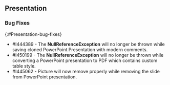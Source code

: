 ## Presentation

### Bug Fixes
{:#Presentation-bug-fixes}

* \#I444389 - The **NullReferenceException** will no longer be thrown while saving cloned PowerPoint Presentation with modern comments.
* \#I450199 - The **NullReferenceException** will no longer be thrown while converting a PowerPoint presentation to PDF which contains custom table style.
* \#I445062 - Picture will now remove properly while removing the slide from PowerPoint presentation.